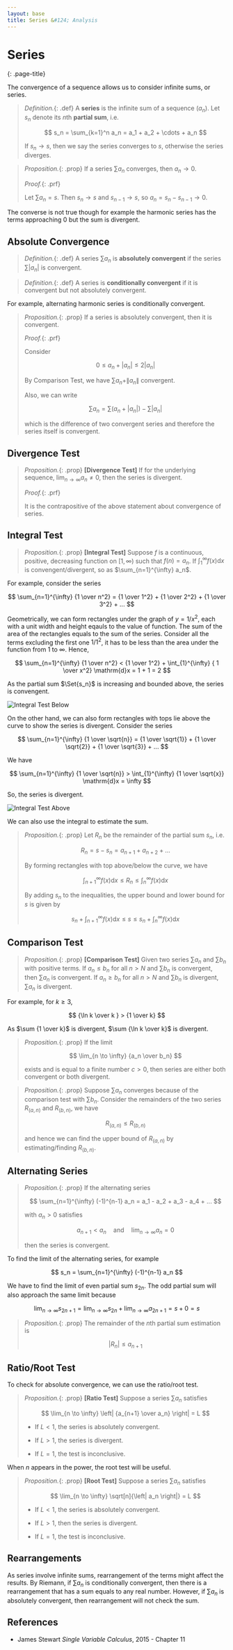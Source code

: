 ```yaml
---
layout: base
title: Series &#124; Analysis
---
```


# Series
{: .page-title}

The convergence of a sequence allows us to consider infinite sums, or series.

> *Definition.*{: .def}
> A **series** is the infinite sum of a sequence $(a_n)$.
> Let $s_n$ denote its $n$th **partial sum**, i.e.
>
> $$
  s_n = \sum_{k=1}^n a_n = a_1 + a_2 + \cdots + a_n
  $$
>
> If $s_n \to s$, then we say the series converges to $s$, otherwise the series diverges.

> *Proposition.*{: .prop}
> If a series $\sum a_n$ converges, then $a_n \to 0$.
>
> *Proof.*{: .prf}
>
> Let $\sum a_n = s$. Then $s_n \to s$ and $s_{n-1} \to s$, so $a_n = s_n - s_{n-1} \to 0$.

The converse is not true though for example the harmonic series has the terms approaching $0$ but the sum is divergent.

## Absolute Convergence

> *Definition.*{: .def}
> A series $\sum a_n$ is **absolutely convergent** if the series $\sum \vert a_n \vert$ is convergent.

> *Definition.*{: .def}
> A series is **conditionally convergent** if it is convergent but not absolutely convergent.

For example, alternating harmonic series is conditionally convergent.

> *Proposition.*{: .prop}
> If a series is absolutely convergent, then it is convergent.
>
> *Proof.*{: .prf}
>
> Consider
>
> $$
  0 \le a_n + |a_n| \le 2|a_n|
  $$
>
> By Comparison Test, we have $\sum a_n + \|a_n\|$ convergent.
>
> Also, we can write
>
> $$
  \sum a_n = \sum (a_n + |a_n|) - \sum |a_n|
  $$
>
> which is the difference of two convergent series and therefore the series itself is convergent.

## Divergence Test

> *Proposition.*{: .prop}
> **[Divergence Test]**
> If for the underlying sequence, $\lim_{n \to \infty} a_n \not = 0$, then the series is divergent.
>
> *Proof.*{: .prf}
>
> It is the contrapositive of the above statement about convergence of series.

## Integral Test

> *Proposition.*{: .prop}
> **[Integral Test]**
> Suppose $f$ is a continuous, positive, decreasing function on $[1, \infty)$ such that $f(n) = a_n$.
> If $\int_{1}^{\infty} f(x) \mathrm{d}x$ is convengent/divergent, so as $\sum_{n=1}^{\infty} a_n$.

For example, consider the series

$$
\sum_{n=1}^{\infty} {1 \over n^2} = {1 \over 1^2} + {1 \over 2^2} + {1 \over 3^2} + ...
$$

Geometrically, we can form rectangles under the graph of $y = 1/x^2$, each with a unit width and height eqauls to the value of function.
The sum of the area of the rectangles equals to the sum of the series. Consider all the terms excluding the first one $1/1^2$,
it has to be less than the area under the function from $1$ to $\infty$. Hence,

$$
\sum_{n=1}^{\infty} {1 \over n^2} < {1 \over 1^2} + \int_{1}^{\infty} { 1 \over x^2} \mathrm{d}x = 1 + 1 = 2
$$

As the partial sum $\Set{s_n}$ is increasing and bounded above, the series is convengent.

![Integral Test Below](../images/integral-test-below.png)

On the other hand, we can also form rectangles with tops lie above the curve to show the series is divergent. Consider the series

$$
\sum_{n=1}^{\infty} {1 \over \sqrt{n}} = {1 \over \sqrt{1}} + {1 \over \sqrt{2}} + {1 \over \sqrt{3}} + ...
$$

We have

$$
\sum_{n=1}^{\infty} {1 \over \sqrt{n}} > \int_{1}^{\infty} {1 \over \sqrt{x}} \mathrm{d}x = \infty
$$

So, the series is divergent.

![Integral Test Above](../images/integral-test-below.png)

We can also use the integral to estimate the sum.

> *Proposition.*{: .prop}
> Let $R_n$ be the remainder of the partial sum $s_n$, i.e.
>
> $$
  R_n = s - s_n = a_{n+1} + a_{n+2} + ...
  $$
>
> By forming rectangles with top above/below the curve, we have
>
> $$
  \int_{n+1}^{\infty} f(x) \mathrm{d}x \le R_n \le \int_{n}^{\infty} f(x) \mathrm{d}x
  $$
>
> By adding $s_n$ to the inequalities, the upper bound and lower bound for $s$ is given by
>
> $$
  s_n + \int_{n+1}^{\infty} f(x) \mathrm{d}x \le s \le s_n + \int_{n}^{\infty} f(x) \mathrm{d}x
  $$

## Comparison Test

> *Proposition.*{: .prop}
> **[Comparison Test]**
> Given two series $\sum a_n$ and $\sum b_n$ with positive terms.
> If $a_n \le b_n$ for all $n > N$ and $\sum b_n$ is convergent, then $\sum a_n$ is convergent.
> If $a_n \ge b_n$ for all $n > N$ and $\sum b_n$ is divergent, $\sum a_n$ is divergent.

For example, for $k \ge 3$,

$$
{\ln k \over k } > {1 \over k}
$$

As $\sum {1 \over k}$ is divergent, $\sum {\ln k \over k}$ is divergent.

> *Proposition.*{: .prop}
> If the limit
>
> $$
  \lim_{n \to \infty} {a_n \over b_n}
  $$
>
> exists and is equal to a finite number $c > 0$, then series are either both convergent or both divergent.

> *Proposition.*{: .prop}
> Suppose $\sum a_n$ converges because of the comparison test with $\sum b_n$.
> Consider the remainders of the two series $R_{(a, n)}$ and $R_{(b, n)}$, we have
>
> $$
  R_{(a, n)} \le R_{(b, n)}
  $$
>
> and hence we can find the upper bound of $R_{(a, n)}$ by estimating/finding $R_{(b,n)}$.

## Alternating Series

> *Proposition.*{: .prop}
> If the alternating series
>
> $$
  \sum_{n=1}^{\infty} (-1)^{n-1} a_n = a_1 - a_2 + a_3 - a_4 + ...
  $$
>
> with $a_n > 0$ satisfies
>
> $$
  a_{n+1} < a_n \quad \text{and} \quad \lim_{n \to \infty} a_n = 0
  $$
>
> then the series is convergent.

To find the limit of the alternating series, for example

$$
s_n = \sum_{n=1}^{\infty} (-1)^{n-1} a_n
$$

We have to find the limit of even partial sum $s_{2n}$. The odd partial sum will also approach the same limit because

$$
\lim_{n \to \infty} s_{2n+1} = \lim_{n \to \infty} s_{2n} + \lim_{n \to \infty} a_{2n+1} = s + 0 = s
$$

> *Proposition.*{: .prop}
> The remainder of the $n$th partial sum estimation is
>
> $$
  |R_n| \le a_{n+1}
  $$

## Ratio/Root Test

To check for absolute convergence, we can use the ratio/root test.

> *Proposition.*{: .prop}
> **[Ratio Test]**
> Suppose a series $\sum a_n$ satisfies
>
> $$
  \lim_{n \to \infty} \left| {a_{n+1} \over a_n} \right| = L
  $$
>
> + If $L < 1$, the series is absolutely convergent.
>
> + If $L > 1$, the series is divergent.
>
> + If $L = 1$, the test is inconclusive.

When $n$ appears in the power, the root test will be useful.

> *Proposition.*{: .prop}
> **[Root Test]**
> Suppose a series $\sum a_n$ satisfies
>
> $$
  \lim_{n \to \infty} \sqrt[n]{\left| a_n \right|} = L
  $$
>
> + If $L < 1$, the series is absolutely convergent.
>
> + If $L > 1$, then the series is divergent.
>
> + If $L = 1$, the test is inconclusive.

## Rearrangements

As series involve infinite sums, rearrangement of the terms might affect the results.
By Riemann, if $\sum a_n$ is conditionally convergent, then there is a rearrangement that has a sum equals to any real number.
However, if $\sum a_n$ is absolutely convergent, then rearrangement will not check the sum.

## References

* James Stewart _Single Variable Calculus_, 2015 - Chapter 11
